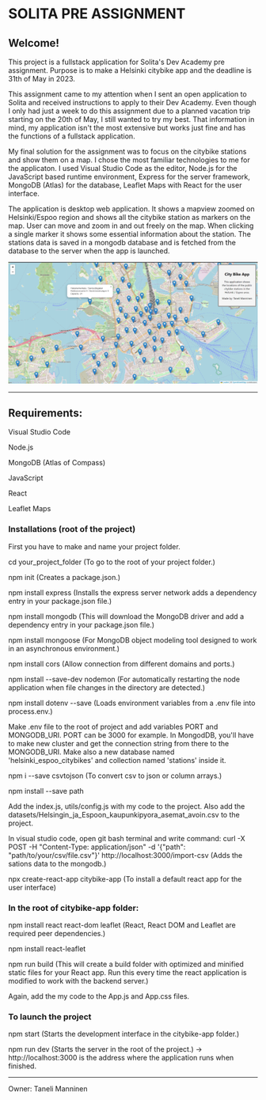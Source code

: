 # SOLITA PRE ASSIGNMENT

## Welcome! 

This project is a fullstack application for Solita's Dev Academy pre assignment. Purpose is to make a Helsinki citybike app and the deadline is 31th of May in 2023. 

This assignment came to my attention when I sent an open application to Solita and received instructions to apply to their Dev Academy. Even though I only had just a week to do this assignment due to a planned vacation trip starting on the 20th of May, I still wanted to try my best. That information in mind, my application isn't the most extensive but works just fine and has the functions of a fullstack application.

My final solution for the assignment was to focus on the citybike stations and show them on a map. I chose the most familiar technologies to me for the applicaton. I used Visual Studio Code as the editor, Node.js for the JavaScript based runtime environment, Express for the server framework, MongoDB (Atlas) for the database, Leaflet Maps with React for the user interface.

The application is desktop web application. It shows a mapview zoomed on Helsinki/Espoo region and shows all the citybike station as markers on the map. User can move and zoom in and out freely on the map. When clicking a single marker it shows some essential information about the station. The stations data is saved in a mongodb database and is fetched from the database to the server when the app is launched.

![Alt Text](picture/citybike_app.png)


---------------------------------------------------------------------------------------------------------------------------------------------------------------------

## Requirements:

Visual Studio Code 

Node.js

MongoDB (Atlas of Compass)

JavaScript

React

Leaflet Maps

### Installations (root of the project)

First you have to make and name your project folder.

cd your_project_folder (To go to the root of your project folder.)

npm init (Creates a package.json.)

npm install express (Installs the express server network adds a dependency entry in your package.json file.)

npm install mongodb (This will download the MongoDB driver and add a dependency entry in your package.json file.)

npm install mongoose (For MongoDB object modeling tool designed to work in an asynchronous environment.)

npm install cors (Allow connection from different domains and ports.)

npm install --save-dev nodemon (For automatically restarting the node application when file changes in the directory are detected.)

npm install dotenv --save (Loads environment variables from a .env file into process.env.)


Make .env file to the root of project and add variables PORT and MONGODB_URI. PORT can be 3000 for example. In MongodDB, you'll have to make new cluster and get the connection string from there to the MONGODB_URI. Make also a new database named 'helsinki_espoo_citybikes' and collection named 'stations' inside it.


npm i --save csvtojson (To convert csv to json or column arrays.)

npm install --save path 


Add the index.js, utils/config.js with my code to the project. Also add the datasets/Helsingin_ja_Espoon_kaupunkipyora_asemat_avoin.csv to the project. 


In visual studio code, open git bash terminal and write command: curl -X POST -H "Content-Type: application/json" -d '{"path": "path/to/your/csv/file.csv"}' http://localhost:3000/import-csv (Adds the sations data to the mongodb.)


npx create-react-app citybike-app (To install a default react app for the user interface)


### In the root of citybike-app folder:

npm install react react-dom leaflet (React, React DOM and Leaflet are required peer dependencies.)

npm install react-leaflet 

npm run build (This will create a build folder with optimized and minified static files for your React app. Run this every time the react application is modified to work with the backend server.)

Again, add the my code to the App.js and App.css files.


### To launch the project

npm start (Starts the development interface in the citybike-app folder.)

npm run dev (Starts the server in the root of the project.) -> http://localhost:3000 is the address where the application runs when finished.

---------------------------------------------------------------------------------------------------------------------------------------------------------------------

Owner: Taneli Manninen
